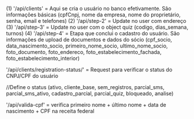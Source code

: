 (1) '/api/clients' = Aqui se cria o usuário no banco efetivamente. São informações básicas (cpfCnpj, nome da empresa, nome do proprietário, senha, email e telefones)
(2) '/api/step-2' = Update no user com endereço
(3) '/api/step-3' = Update no user com o object quiz (codigo, dias_semana, turnos)
(4) '/api/step-4' = Etapa que conclui o cadastro do usuário. São informações de upload de documentos e dados do sócio (cpf_socio, data_nascimento_socio, primeiro_nome_socio, ultimo_nome_socio, foto_documento, foto_endereco, foto_estabelecimento_fachada, foto_estabelecimento_interior)





'/api/clients/registration-status/' = Request para verificar o status do CNPJ/CPF do usuário

//Define o status (ativo, cliente_base, sem_registros, parcial_sms, parcial_sms_ativo, cadastro_parcial, parcial_quiz, bloqueado, analise)

'/api/valida-cpf' = verifica primeiro nome + último nome + data de nascimento + CPF na receita federal